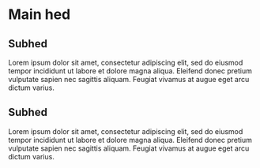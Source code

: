 # Main hed

## Subhed 
Lorem ipsum dolor sit amet, consectetur adipiscing elit, sed do eiusmod tempor incididunt ut labore et dolore magna aliqua. Eleifend donec pretium vulputate sapien nec sagittis aliquam. Feugiat vivamus at augue eget arcu dictum varius. 

## Subhed 
Lorem ipsum dolor sit amet, consectetur adipiscing elit, sed do eiusmod tempor incididunt ut labore et dolore magna aliqua. Eleifend donec pretium vulputate sapien nec sagittis aliquam. Feugiat vivamus at augue eget arcu dictum varius. 
